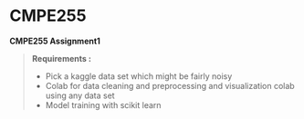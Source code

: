 # CMPE255


**CMPE255 Assignment1**

> **Requirements :**
> - Pick a kaggle data set which might be fairly noisy
> - Colab for data cleaning and preprocessing  and visualization colab using any data set
> - Model training with scikit learn 

